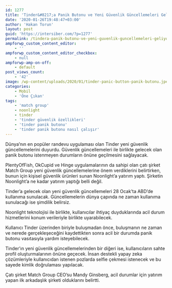 ```yaml
---
id: 1277
title: 'Tinder&#8217;a Panik Butonu ve Yeni Güvenlik Güncellemeleri Geliyor'
date: '2020-01-26T19:48:47+03:00'
author: 'Hakan Torun'
layout: post
guid: 'https://intersiber.com/?p=1277'
permalink: /tindera-panik-butonu-ve-yeni-guvenlik-guncellemeleri-geliyor/
ampforwp_custom_content_editor:
    - ''
ampforwp_custom_content_editor_checkbox:
    - null
ampforwp-amp-on-off:
    - default
post_views_count:
    - '42'
image: /wp-content/uploads/2020/01/tinder-panic-button-panik-butonu.jpeg
categories:
    - Mobil
    - 'Öne Çıkan'
tags:
    - 'match group'
    - noonlight
    - tinder
    - 'tinder güvenlik özellikleri'
    - 'tinder panik butonu'
    - 'tinder panik butonu nasıl çalışır'
---
```


Dünya’nın en popüler randevu uygulaması olan Tinder yeni güvenlik güncellemelerini duyurdu. Güvenlik güncellemeleri ile birlikte gelecek olan panik butonu istenmeyen durumların önüne geçilmesini sağlayacak.

PlentyOfFish, OkCupid ve Hinge uygulamalarının da sahipi olan çatı şirket Match Group yeni güvenlik güncellemelerine önem verdiklerini belirtirken, bunun için kişisel güvenlik ürünleri sunan Noonlight’a yatırım yaptı. Şirketin Noonlight’a ne kadar yatırım yaptığı belli değil.

Tinder’a gelecek olan yeni güvenlik güncellemeleri 28 Ocak’ta ABD’de kullanıma sunulacak. Güncellemelerin dünya çapında ne zaman kullanıma sunulacağı ise şimdilik belirsiz.

Noonlight teknolojisi ile birlikte, kullanıcılar ihtiyaç duyduklarında acil durum hizmetlerini konum verileriyle birlikte uyarabilecek.

Kullanıcı Tinder üzerinden biriyle buluşmadan önce, buluşmanın ne zaman ve nerede gerçekleşeceğini kaydettikten sonra acil bir durumda panik butonu vasıtasıyla yardım isteyebilecek.

Tinder’ın yeni güvenlik güncellemelerinden bir diğeri ise, kullanıcıların sahte profil oluşturmalarının önüne geçecek. İnsan destekli yapay zeka çözümleriyle kullanıcıdan istenen pozlarda selfie çekmesi istenecek ve bu sayede kimlik doğrulaması yapılacak.

Çatı şirket Match Group CEO’su Mandy Ginsberg, acil durumlar için yatırım yapan ilk arkadaşlık şirketi olduklarını belirtti.